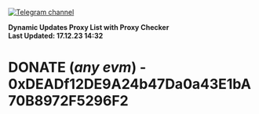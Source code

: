 [![Telegram channel](https://img.shields.io/endpoint?url=https://runkit.io/damiankrawczyk/telegram-badge/branches/master?url=https://t.me/n4z4v0d)](https://t.me/n4z4v0d) 

**Dynamic Updates Proxy List with Proxy Checker**  
**Last Updated: 17.12.23 14:32**

# DONATE (_any evm_) - 0xDEADf12DE9A24b47Da0a43E1bA70B8972F5296F2

